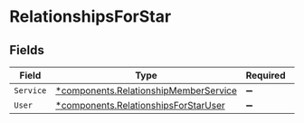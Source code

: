 # RelationshipsForStar


## Fields

| Field                                                                                         | Type                                                                                          | Required                                                                                      | Description                                                                                   |
| --------------------------------------------------------------------------------------------- | --------------------------------------------------------------------------------------------- | --------------------------------------------------------------------------------------------- | --------------------------------------------------------------------------------------------- |
| `Service`                                                                                     | [*components.RelationshipMemberService](../../models/components/relationshipmemberservice.md) | :heavy_minus_sign:                                                                            | N/A                                                                                           |
| `User`                                                                                        | [*components.RelationshipsForStarUser](../../models/components/relationshipsforstaruser.md)   | :heavy_minus_sign:                                                                            | N/A                                                                                           |